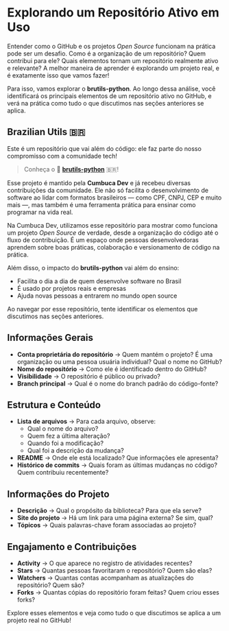 # Explorando um Repositório Ativo em Uso

Entender como o GitHub e os projetos _Open Source_ funcionam na prática pode ser um desafio. Como é a organização de um repositório? Quem contribui para ele? Quais elementos tornam um repositório realmente ativo e relevante? A melhor maneira de aprender é explorando um projeto real, e é exatamente isso que vamos fazer!

Para isso, vamos explorar o **brutils-python**. Ao longo dessa análise, você identificará os principais elementos de um repositório ativo no GitHub, e verá na prática como tudo o que discutimos nas seções anteriores se aplica.

## Brazilian Utils 🇧🇷

Este é um repositório que vai além do código: ele faz parte do nosso compromisso com a comunidade tech!

> Conheça o 🔗 [**brutils-python**](https://github.com/brazilian-utils/brutils-python) 🇧🇷!

Esse projeto é mantido pela **Cumbuca Dev** e já recebeu diversas contribuições da comunidade. Ele não só facilita o desenvolvimento de software ao lidar com formatos brasileiros — como CPF, CNPJ, CEP e muito mais —, mas também é uma ferramenta prática para ensinar como programar na vida real.

Na Cumbuca Dev, utilizamos esse repositório para mostrar como funciona um projeto _Open Source_ de verdade, desde a organização do código até o fluxo de contribuição. É um espaço onde pessoas desenvolvedoras aprendem sobre boas práticas, colaboração e versionamento de código na prática.

Além disso, o impacto do **brutils-python** vai além do ensino:

* Facilita o dia a dia de quem desenvolve software no Brasil
* É usado por projetos reais e empresas
* Ajuda novas pessoas a entrarem no mundo open source

Ao navegar por esse repositório, tente identificar os elementos que discutimos nas seções anteriores.

## Informações Gerais

* **Conta proprietária do repositório** → Quem mantém o projeto? É uma organização ou uma pessoa usuária individual? Qual o nome no GitHub?
* **Nome do repositório** → Como ele é identificado dentro do GitHub?
* **Visibilidade** → O repositório é público ou privado?
* **Branch principal** → Qual é o nome do branch padrão do código-fonte?

## Estrutura e Conteúdo

* **Lista de arquivos** → Para cada arquivo, observe:
  * Qual o nome do arquivo?
  * Quem fez a última alteração?
  * Quando foi a modificação?
  * Qual foi a descrição da mudança?
* **README** → Onde ele está localizado? Que informações ele apresenta?
* **Histórico de commits** → Quais foram as últimas mudanças no código? Quem contribuiu recentemente?

## Informações do Projeto

* **Descrição** → Qual o propósito da biblioteca? Para que ela serve?
* **Site do projeto** → Há um link para uma página externa? Se sim, qual?
* **Tópicos** → Quais palavras-chave foram associadas ao projeto?

## Engajamento e Contribuições

* **Activity** → O que aparece no registro de atividades recentes?
* **Stars** → Quantas pessoas favoritaram o repositório? Quem são elas?
* **Watchers** → Quantas contas acompanham as atualizações do repositório? Quem são?
* **Forks** → Quantas cópias do repositório foram feitas? Quem criou esses forks?

Explore esses elementos e veja como tudo o que discutimos se aplica a um projeto real no GitHub!
